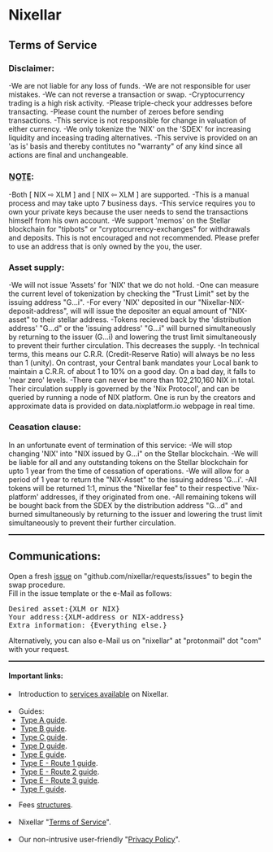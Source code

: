 # Nixellar
## Terms of Service

### Disclaimer:
-We are not liable for any loss of funds.
-We are not responsible for user mistakes.
-We can not reverse a transaction or swap.
-Cryptocurrency trading is a high risk activity.
-Please triple-check your addresses before transacting.
-Please count the number of zeroes before sending transactions.
-This service is not responsible for change in valuation of either currency.
-We only tokenize the 'NIX' on the 'SDEX' for increasing liquidity and inceasing trading alternatives.
-This servive is provided on an 'as is' basis and thereby contitutes no "warranty" of any kind since all actions are final and unchangeable.

### N̲O̲T̲E̲:
-Both [ NIX ⇨ XLM ] and [ NIX ⇦ XLM ] are supported.
-This is a manual process and may take upto 7 business days.
-This service requires you to own your private keys because the user needs to send the transactions himself from his own account.
-We support 'memos' on the Stellar blockchain for "tipbots" or "cryptocurrency-exchanges" for withdrawals and deposits. This is not encouraged and not recommended. Please prefer to use an address that is only owned by the you, the user.

### Asset supply:
-We will not issue 'Assets' for 'NIX' that we do not hold.
-One can measure the current level of tokenization by checking the "Trust Limit" set by the issuing address "G...i".
-For every 'NIX' deposited in our "Nixellar-NIX-deposit-address", will will issue the depositer an equal amount of "NIX-asset" to their stellar address.
-Tokens recieved back by the 'distribution address' "G...d" or the 'issuing address' "G...i" will burned simultaneously by returning to the issuer (G...i) and lowering the trust limit simultaneously to prevent their further circulation. This decreases the supply.
-In technical terms, this means our C.R.R. (Credit-Reserve Ratio) will always be no less than 1 (unity). On contrast, your Central bank mandates your Local bank to maintain a C.R.R. of about 1 to 10% on a good day. On a bad day, it falls to 'near zero' levels.
-There can never be more than 102,210,160 NIX in total. Their circulation supply is governed by the 'Nix Protocol', and can be queried by running a node of NIX platform. One is run by the creators and approximate data is provided on data.nixplatform.io webpage in real time.

### Ceasation clause:
In an unfortunate event of termination of this service:
-We will stop changing 'NIX' into "NIX issued by G...i" on the Stellar blockchain.
-We will be liable for all and any outstanding tokens on the Stellar blockchain for upto 1 year from the time of cessation of operations.
-We will allow for a period of 1 year to return the "NIX-Asset" to the issuing address 'G...i'.
-All tokens will be returned 1:1, minus the "Nixellar fee" to their respective 'Nix-platform' addresses, if they originated from one.
-All remaining tokens will be bought back from the SDEX by the distribution address "G...d" and burned simultaneously by returning to the issuer and lowering the trust limit simultaneously to prevent their further circulation.


<hr style="border-top: dashed 1px;" />


<h2>Communications:</h2>
Open a fresh <a href="https://github.com/nixellar/requests/issues">issue</a> on "github.com/nixellar/requests/issues" to begin the swap procedure.<br>
Fill in the issue template or the e-Mail as follows:<br>
<pre>
Desired asset:{XLM or NIX}
Your address:{XLM-address or NIX-address}
Extra information: {Everything else.}
</pre>
Alternatively, you can also e-Mail us on "nixellar" at "protonmail" dot "com" with your request.


<hr style="border-top: dashed 1px;" />


<h4>Important links:</h4>
<li>Introduction to <a href="index">services available</a> on Nixellar.</li><br>
<li>Guides:<ul>
<li><a href="../guides/TypeA">Type A guide</a>.</li>
<li><a href="../guides/TypeB">Type B guide</a>.</li>
<li><a href="../guides/TypeC">Type C guide</a>.</li>
<li><a href="../guides/TypeD">Type D guide</a>.</li>
<li><a href="../guides/TypeE">Type E guide</a>.</li>
<li><a href="../guides/TypeE_Route1">Type E - Route 1 guide</a>.</li>
<li><a href="../guides/TypeE_Route2">Type E - Route 2 guide</a>.</li>
<li><a href="../guides/TypeE_Route3">Type E - Route 3 guide</a>.</li>
<li><a href="../guides/TypeF">Type F guide</a>.</li></ul>
</li>
<li>Fees <a href="../fees/index">structures</a>.</li><br>
<li>Nixellar "<a href="index">Terms of Service</a>".</li><br>
<li>Our non-intrusive user-friendly "<a href="index">Privacy Policy</a>".</li>